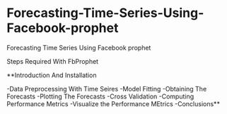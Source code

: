 # Forecasting-Time-Series-Using-Facebook-prophet
Forecasting Time Series Using Facebook prophet

Steps Required With FbProphet

**Introduction And Installation

-Data Preprocessing With Time Seires
-Model Fitting
-Obtaining The Forecasts
-Plotting The Forecasts
-Cross Validation
-Computing Performance Metrics
-Visualize the Performance MEtrics
-Conclusions**
